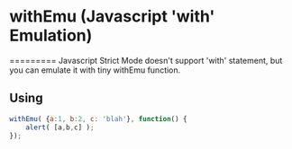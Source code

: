 # withEmu (Javascript 'with' Emulation)
=========
Javascript Strict Mode doesn't support 'with' statement, but you can emulate it with tiny withEmu function.
## Using
``` Javascript
withEmu( {a:1, b:2, c: 'blah'}, function() {
    alert( [a,b,c] );
});
```